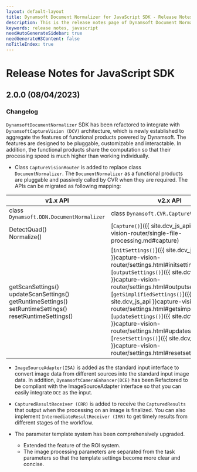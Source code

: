 ```yaml
---
layout: default-layout
title: Dynamsoft Document Normalizer for JavaScript SDK - Release Notes
description: This is the release notes page of Dynamsoft Document Normalizer for JavaScript SDK v2.x.
keywords: release notes, javascript
needAutoGenerateSidebar: true
needGenerateH3Content: false
noTitleIndex: true
---
```


# Release Notes for JavaScript SDK

## 2.0.0 (08/04/2023)

### Changelog

`DynamsoftDocumentNormalizer` SDK has been refactored to integrate with `DynamsoftCaptureVision (DCV)` architecture, which is newly established to aggregate the features of functional products powered by Dynamsoft. The features are designed to be pluggable, customizable and interactable. In addition, the functional products share the computation so that their processing speed is much higher than working individually.

* Class `CaptureVisionRouter` is added to replace class `DocumentNormalizer`. The `DocumentNormalizer` as a functional products are pluggable and passively called by CVR when they are required. The APIs can be migrated as following mapping:

| v1.x API | v2.x API |
| --- | --- |
| class `Dynamsoft.DDN.DocumentNormalizer` | class `Dynamsoft.CVR.CaptureVisionRouter` |
| DetectQuad()<br>Normalize() | [`Capture()`]({{ site.dcv_js_api }}capture-vision-router/single-file-processing.md#capture) |
| getScanSettings()<br>updateScanSettings()<br>getRuntimeSettings()<br>setRuntimeSettings()<br>resetRuntimeSettings() | [`initSettings()`]({{ site.dcv_js_api }}capture-vision-router/settings.html#initsettings)<br>[`outputSettings()`]({{ site.dcv_js_api }}capture-vision-router/settings.html#outputsettings)<br>[`getSimplifiedSettings()`]({{ site.dcv_js_api }}capture-vision-router/settings.html#getsimplifiedsettings)<br>[`updateSettings()`]({{ site.dcv_js_api }}capture-vision-router/settings.html#updatesettings)<br>[`resetSettings()`]({{ site.dcv_js_api }}capture-vision-router/settings.html#resetsettings) |

* `ImageSourceAdapter(ISA)` is added as the standard input interface to convert image data from different sources into the standard input image data. In addition, `DynamsoftCameraEnhancer(DCE)` has been Refactored to be compliant with the ImageSourceAdapter interface so that you can easily integrate `DCE` as the input.

* `CapturedResultReceiver (CRR)` is added to receive the `CapturedResults` that output when the processing on an image is finalized. You can also implement `IntermediateResultReceiver (IRR)` to get timely results from different stages of the workflow.

* The parameter template system has been comprehensively upgraded.
  * Extended the feature of the ROI system.
  * The image processing parameters are separated from the task parameters so that the template settings become more clear and concise.